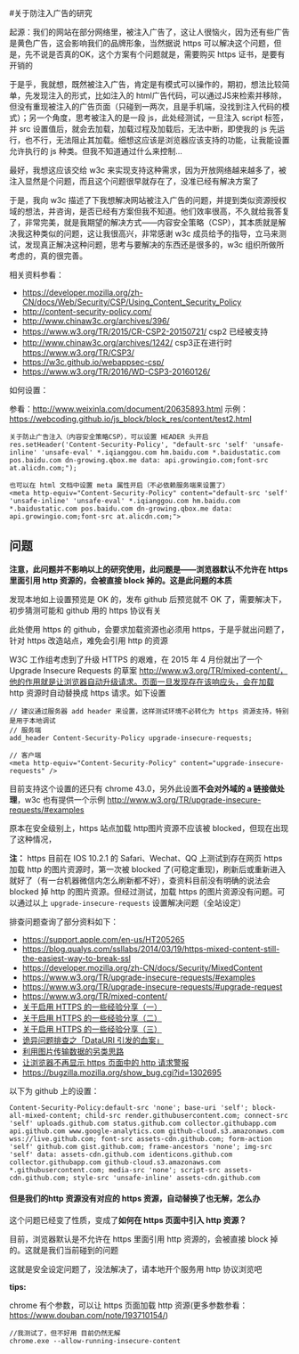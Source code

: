 
#关于防注入广告的研究

起源：我们的网站在部分网络里，被注入广告了，这让人很恼火，因为还有些广告是黄色广告，这会影响我们的品牌形象，当然据说 https 可以解决这个问题，但是，先不说是否真的OK，这个方案有个问题就是，需要购买 https 证书，是要有开销的

于是乎，我就想，既然被注入广告，肯定是有模式可以操作的，期初，想法比较简单，先发现注入的形式，比如注入的 html广告代码，可以通过JS来检索并移除，但没有重现被注入的广告页面（只碰到一两次，且是手机端，没找到注入代码的模式）；另一个角度，思考被注入的是一段 js，此处经测试，一旦注入 script 标签，并 src 设置值后，就会去加载，加载过程及加载后，无法中断，即使我的 js 先运行，也不行，无法阻止其加载。细想这应该是浏览器应该支持的功能，让我能设置允许执行的 js 种类。但我不知道通过什么来控制...

最好，我想这应该交给 w3c 来实现支持这种需求，因为开放网络越来越多了，被注入显然是个问题，而且这个问题很早就存在了，没准已经有解决方案了

于是，我向 w3c 描述了下我想解决网站被注入广告的问题，并提到类似资源授权域的想法，并咨询，是否已经有方案但我不知道。他们效率很高，不久就给我答复了，非常完美，就是我期望的解决方式——内容安全策略（CSP），其本质就是解决我这种类似的问题，这让我很高兴，非常感谢 w3c 成员给予的指导，立马来测试，发现真正解决这种问题，思考与要解决的东西还是很多的，w3c 组织所做所考虑的，真的很完善。

相关资料参看：

- https://developer.mozilla.org/zh-CN/docs/Web/Security/CSP/Using_Content_Security_Policy
- http://content-security-policy.com/
- http://www.chinaw3c.org/archives/396/
- https://www.w3.org/TR/2015/CR-CSP2-20150721/ csp2 已经被支持
- http://www.chinaw3c.org/archives/1242/ csp3正在进行时 https://www.w3.org/TR/CSP3/
- https://w3c.github.io/webappsec-csp/
- https://www.w3.org/TR/2016/WD-CSP3-20160126/


如何设置：

参看：http://www.weixinla.com/document/20635893.html
示例：https://webcoding.github.io/js_block/block_res/content/test2.html

```
关于防止广告注入（内容安全策略CSP），可以设置 HEADER 头开启
res.setHeader('Content-Security-Policy', "default-src 'self' 'unsafe-inline' 'unsafe-eval' *.iqianggou.com hm.baidu.com *.baidustatic.com pos.baidu.com dn-growing.qbox.me data: api.growingio.com;font-src at.alicdn.com;");

也可以在 html 文档中设置 meta 属性开启（不必依赖服务端来设置了）
<meta http-equiv="Content-Security-Policy" content="default-src 'self' 'unsafe-inline' 'unsafe-eval' *.iqianggou.com hm.baidu.com *.baidustatic.com pos.baidu.com dn-growing.qbox.me data: api.growingio.com;font-src at.alicdn.com;">
```

## 问题

**注意，此问题并不影响以上的研究使用，此问题是——浏览器默认不允许在 https 里面引用 http 资源的，会被直接 block 掉的。这是此问题的本质**


发现本地如上设置预览是 OK 的，发布 github 后预览就不 OK 了，需要解决下，初步猜测可能和 github 用的 https 协议有关

此处使用 https 的 github，会要求加载资源也必须用 https，于是乎就出问题了，针对 https 改造站点，难免会引用 http 的资源

W3C 工作组考虑到了升级 HTTPS 的艰难，在 2015 年 4 月份就出了一个 Upgrade Insecure Requests 的草案 http://www.w3.org/TR/mixed-content/，他的作用就是让浏览器自动升级请求。页面一旦发现存在该响应头，会在加载 http 资源时自动替换成 https 请求。如下设置

```
// 建议通过服务器 add header 来设置，这样测试环境不必转化为 https 资源支持，特别是用于本地调试
// 服务端
add_header Content-Security-Policy upgrade-insecure-requests;

// 客户端
<meta http-equiv="Content-Security-Policy" content="upgrade-insecure-requests" />
```

目前支持这个设置的还只有 chrome 43.0，另外此设置**不会对外域的 a 链接做处理**，w3c 也有提供一个示例 http://www.w3.org/TR/upgrade-insecure-requests/#examples

原本在安全级别上，https 站点加载 http图片资源不应该被 blocked，但现在出现了这种情况，

**注：** https 目前在 IOS 10.2.1 的 Safari、Wechat、QQ 上测试到存在网页 https 加载 http 的图片资源时，第一次被 blocked 了(可稳定重现)，刷新后或重新进入就好了（有一台机器微信内怎么刷新都不好），查资料目前没有明确的说法会 blocked 掉 http 的图片资源。但经过测试，加载 https 的图片资源没有问题。可以通过以上 `upgrade-insecure-requests` 设置解决问题（全站设定）

排查问题查询了部分资料如下：

- https://support.apple.com/en-us/HT205265
- https://blog.qualys.com/ssllabs/2014/03/19/https-mixed-content-still-the-easiest-way-to-break-ssl
- https://developer.mozilla.org/zh-CN/docs/Security/MixedContent
- https://www.w3.org/TR/upgrade-insecure-requests/#examples
- https://www.w3.org/TR/upgrade-insecure-requests/#upgrade-request
- https://www.w3.org/TR/mixed-content/
- [关于启用 HTTPS 的一些经验分享（一）](https://imququ.com/post/sth-about-switch-to-https.html)
- [关于启用 HTTPS 的一些经验分享（二）](https://imququ.com/post/sth-about-switch-to-https-2.html)
- [关于启用 HTTPS 的一些经验分享（三）](https://imququ.com/post/sth-about-switch-to-https-3.html)
- [诡异问题排查之「DataURI 引发的血案」](https://imququ.com/post/datauri-and-404.html)
- [利用图片传输数据的另类思路](https://imququ.com/post/use-image-to-transfer-data.html)
- [让浏览器不再显示 https 页面中的 http 请求警报](http://www.cnblogs.com/hustskyking/archive/2015/08/21/upgrade-insecure-requests.html)
- https://bugzilla.mozilla.org/show_bug.cgi?id=1302695

以下为 github 上的设置：

```
Content-Security-Policy:default-src 'none'; base-uri 'self'; block-all-mixed-content; child-src render.githubusercontent.com; connect-src 'self' uploads.github.com status.github.com collector.githubapp.com api.github.com www.google-analytics.com github-cloud.s3.amazonaws.com wss://live.github.com; font-src assets-cdn.github.com; form-action 'self' github.com gist.github.com; frame-ancestors 'none'; img-src 'self' data: assets-cdn.github.com identicons.github.com collector.githubapp.com github-cloud.s3.amazonaws.com *.githubusercontent.com; media-src 'none'; script-src assets-cdn.github.com; style-src 'unsafe-inline' assets-cdn.github.com
```

#### 但是我们的http 资源没有对应的 https 资源，自动替换了也无解，怎么办

这个问题已经变了性质，变成了**如何在 https 页面中引入 http 资源？**

目前，浏览器默认是不允许在 https 里面引用 http 资源的，会被直接 block 掉的。这就是我们当前碰到的问题

这就是安全设定问题了，没法解决了，请本地开个服务用 http 协议浏览吧

**tips:**

chrome 有个参数，可以让 https 页面加载 http 资源(更多参数参看：https://www.douban.com/note/193710154/)

```
//我测试了，但不好用 目前仍然无解
chrome.exe --allow-running-insecure-content
```
